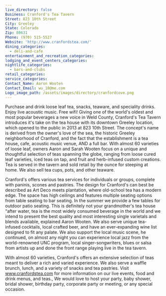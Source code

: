 ```yaml
---
live_directory: false
Business: Cranford's Tea Tavern
Street: 823 10th Street
City: Greeley
State: Colorado
Zip: 80631
Phone: (970) 515-5527
Website: 'http://www.cranfordstea.com/'
dining_categories:
  - deli-and-cafe
entertainment_and_recreation_categories:
lodging_and_event_centers_categories:
nightlife_categories:
  - bars-and-clubs
retail_categories:
service_categories:
Contact_Name: Aaron Wooten
Contact_Email: wu_10@me.com
Logo_image_path: /assets/images/directory/cranfordcove.png
---
```



Purchase and drink loose leaf tea, snacks, teaware, and speciality drinks. Enjoy live acoustic music. Free wifi! Giving one of the world's oldest and most popular beverages a new voice in Weld County, Cranford's Tea Tavern introduces it's take on the tea house with its downtown Greeley location, which opened to the public in 2013 at 823 10th Street. The concept's name is derived from the owner's love of the sea, the historic Greeley neighborhood of Cranford, and the fact that the establishment is a tea house, cafe, acoustic music venue, AND a full bar. With almost 60 varieties of loose leaf, owners Aaron and Sarah Wooten focus on a unique and thoughtful selection of teas spanning the globe, ranging from loose cured leaf varieties, iced teas on tap, and fruit and herb-infused custom creations. Tea is served in the tavern and sold retail by the ounce for steeping at home. We also sell tea cups, pots, and other teaware.

Cranford's offers various tea services for individuals or groups, complete with paninis, scones and pastries. The design for Cranford's can best be described as Art Deco meets plantation, where old-school tea has a modern edge. The space has high ceilings and features multiple seating options from table seating to bar seating. In the summer we provide a few tables for outdoor patio seating. This is definitely not your grandmother's tea house “after water, tea is the most widely consumed beverage in the world and we intend to present the best quality and most interesting single varietals and blends available, explained Aaron Wooten. We also serve unique tea-infused cocktails, local crafted beer, and have an ever-expanding wine list designed to fit any palate. We also support the local music scene, he continued, on almost any night you can experience local jazz from the world-renowned UNC program, local singer-songwriters, blues or salsa from artists up and done the front range playing live in the tea tavern.

With almost 60 varieties, Cranford's offers an extensive selection of teas meant to deliver a rich and varied experience. We also serve a waffle brunch, lunch, and a variety of snacks and tea pastries. Visit www.cranfordstea.com for more information on our live events, food and drink menus, and teas., We would love to host your party, baby shower, bridal shower, birthday party, corporate party or meeting, or any special occasion.&nbsp;